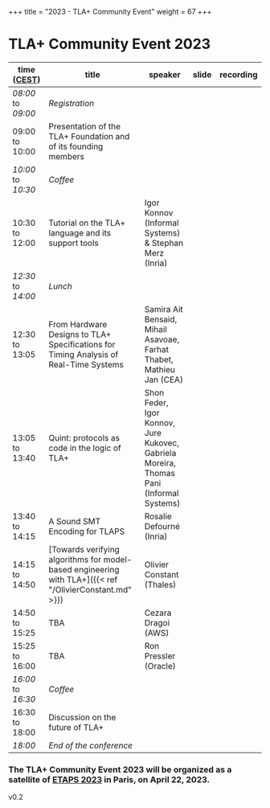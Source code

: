 +++
title = "2023 - TLA+ Community Event"
weight = 67
+++

# TLA+ Community Event 2023


time ([CEST](https://www.timeanddate.com/time/zone/france/paris))  | title  | speaker | slide | recording |
------|--------|---------|--------|------------
_08:00_ to _09:00_| *Registration* |
09:00 to 10:00 | Presentation of the TLA+ Foundation and of its founding members | | | |
_10:00_ to _10:30_|	*Coffee* |
10:30 to 12:00 | Tutorial on the TLA+ language and its support tools | Igor Konnov (Informal Systems) & Stephan Merz (Inria) | | | |
_12:30_ to _14:00_|	*Lunch* |
12:30 to 13:05 | From Hardware Designs to TLA+ Specifications for Timing Analysis of Real-Time Systems | Samira Ait Bensaid, Mihail Asavoae, Farhat Thabet, Mathieu Jan (CEA) | | | |
13:05 to 13:40 | Quint: protocols as code in the logic of TLA+ | Shon Feder, Igor Konnov, Jure Kukovec, Gabriela Moreira, Thomas Pani (Informal Systems) | | | |
13:40 to 14:15 | A Sound SMT Encoding for TLAPS | Rosalie Defourné (Inria) | | | |
14:15 to 14:50 | [Towards verifying algorithms for model-based engineering with TLA+]({{< ref "/OlivierConstant.md" >}}) | Olivier Constant (Thales) | | | |
14:50 to 15:25 | TBA | Cezara Dragoi (AWS) | | | |
15:25 to 16:00 | TBA | Ron Pressler (Oracle) | | | |
_16:00_ to _16:30_|	*Coffee* |
16:30 to 18:00 | Discussion on the future of TLA+ | | |
_18:00_ | *End of the conference* |



### The TLA+ Community Event 2023 will be organized as a satellite of [ETAPS 2023](https://etaps.org/) in Paris, on April 22, 2023.

v0.2
